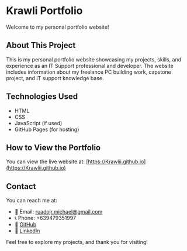 # Krawli Portfolio

Welcome to my personal portfolio website!

## About This Project

This is my personal portfolio website showcasing my projects, skills, and experience as an IT Support professional and developer. The website includes information about my freelance PC building work, capstone project, and IT support knowledge base.

## Technologies Used

- HTML
- CSS
- JavaScript (if used)
- GitHub Pages (for hosting)

## How to View the Portfolio

You can view the live website at: [https://Krawlii.github.io](https://Krawlii.github.io)

## Contact

You can reach me at:
- 📧 Email: ruadojr.michael@gmail.com
- 📞 Phone: +639479351997
- 🔗 [GitHub](https://github.com/Krawlii)
- 🔗 [LinkedIn](https://www.linkedin.com/in/krawlii)

Feel free to explore my projects, and thank you for visiting!
